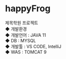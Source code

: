 # happyFrog
 제목학원 프로젝트<br>
◆ 개발환경<br>
◆ 개발언어 : JAVA 11<br>
◆ DB : MYSQL<br>
◆ 개발툴 : VS CODE, IntelliJ<br>
◆ WAS : TOMCAT 9

